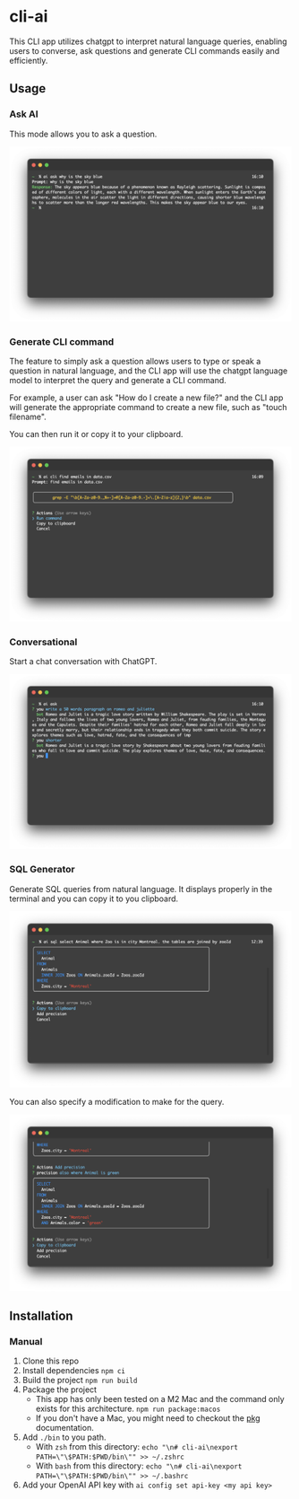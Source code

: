 # cli-ai

This CLI app utilizes chatgpt to interpret natural language queries, enabling users to converse, ask questions and generate CLI commands easily and efficiently.

## Usage

### Ask AI

This mode allows you to ask a question.

![Ask AI](./assets/example1.png)

### Generate CLI command

The feature to simply ask a question allows users to type or speak a question in natural language, and the CLI app will use the chatgpt language model to interpret the query and generate a CLI command.

For example, a user can ask "How do I create a new file?" and the CLI app will generate the appropriate command to create a new file, such as "touch filename".

You can then run it or copy it to your clipboard.

![Generate CLI command](./assets/example2.png)

### Conversational

Start a chat conversation with ChatGPT.

![Conversational](./assets/example3.png)

### SQL Generator

Generate SQL queries from natural language. It displays properly in the terminal and you can copy it to you clipboard.

![SQL Generator](./assets/example4.png)

You can also specify a modification to make for the query.

![SQL Generator modification](./assets/example5.png)

## Installation

### Manual

1. Clone this repo
2. Install dependencies `npm ci`
3. Build the project `npm run build`
4. Package the project
    - This app has only been tested on a M2 Mac and the command only exists for this architecture. `npm run package:macos`
    - If you don't have a Mac, you might need to checkout the [pkg](https://www.npmjs.com/package/pkg) documentation.
5. Add `./bin` to you path.
    - With `zsh` from this directory: `echo "\n# cli-ai\nexport PATH=\"\$PATH:$PWD/bin\"" >> ~/.zshrc`
    - With `bash` from this directory: `echo "\n# cli-ai\nexport PATH=\"\$PATH:$PWD/bin\"" >> ~/.bashrc`
6. Add your OpenAI API key with `ai config set api-key <my api key>`
